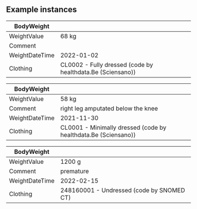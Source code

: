 ## Example instances

| BodyWeight      |                   |
|------------------|-------------------|
| WeightValue     | 68 kg             |
| Comment          |                   |
| WeightDateTime | 2022-01-02        |
| Clothing        | CL0002 - Fully dressed (code by healthdata.Be (Sciensano)) |

| BodyWeight      |                   |
|------------------|-------------------|
| WeightValue     | 58 kg             |
| Comment          | right leg amputated below the knee |
| WeightDateTime | 2021-11-30        |
| Clothing        | CL0001 - Minimally dressed (code by healthdata.Be (Sciensano)) |

| BodyWeight      |                   |
|------------------|-------------------|
| WeightValue     | 1200 g            |
| Comment          | premature         |
| WeightDateTime | 2022-02-15        |
| Clothing        | 248160001 - Undressed (code by SNOMED CT) |
